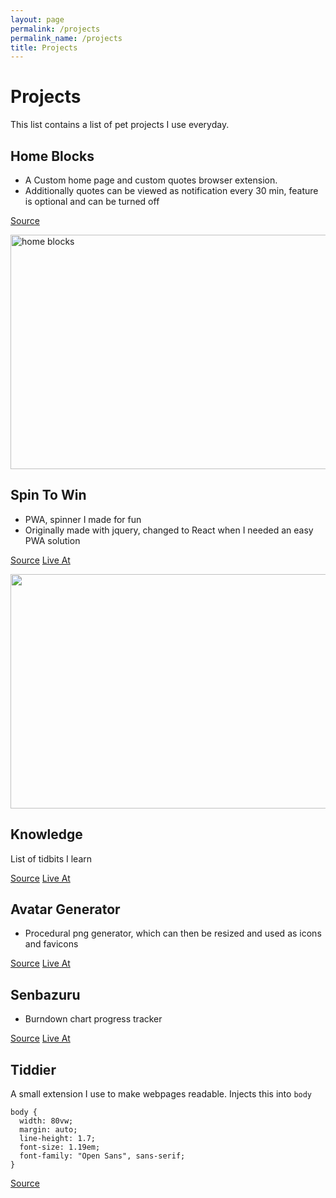 ```yaml
---
layout: page
permalink: /projects
permalink_name: /projects
title: Projects
---
```


# Projects

This list contains a list of pet projects I use everyday.

## Home Blocks

- A Custom home page and custom quotes browser extension.
- Additionally quotes can be viewed as notification every 30 min, feature is optional and can be turned off

[Source](https://github.com/Mark1626/spin-to-win/home-blocks/)

<img src="https://raw.githubusercontent.com/Mark1626/home-blocks/master/demo.png" alt="home blocks" width="750" height="375"/>

## Spin To Win

- PWA, spinner I made for fun
- Originally made with jquery, changed to React when I needed an easy PWA solution

[Source](https://github.com/Mark1626/spin-to-win)
[Live At](https://mark1626.github.io/spin-to-win/)

<img src="https://raw.githubusercontent.com/Mark1626/spin-to-win/master/spin-to-win.png" width="750" height="375"/>

## Knowledge

List of tidbits I learn

[Source](https://github.com/Mark1626/knowledge)
[Live At](https://mark1626.github.io/knowledge/)

## Avatar Generator

- Procedural png generator, which can then be resized and used as icons and favicons

[Source](https://github.com/Mark1626/avatar-generator)
[Live At](https://avatar-generator-six.now.sh/)

## Senbazuru

- Burndown chart progress tracker

[Source](https://github.com/Mark1626/senbazuru)
[Live At](https://mark1626.github.io/senbazuru/)

## Tiddier

A small extension I use to make webpages readable. Injects this into `body`
```
body {
  width: 80vw;
  margin: auto;
  line-height: 1.7;
  font-size: 1.19em;
  font-family: "Open Sans", sans-serif;
}
```

[Source](https://github.com/Mark1626/Tiddier)
 
